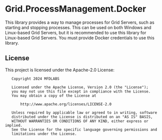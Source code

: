 # Grid.ProcessManagement.Docker

This library provides a way to manage processes for Grid Servers, such as starting and stopping processes.
This can be used on both Windows and Linux-based Grid Servers, but it is recommended to use this library for Linux-based Grid Servers.
You must provide Docker credentials to use this library.

## License

This project is licensed under the Apache-2.0 License:

```
   Copyright 2024 MFDLABS

   Licensed under the Apache License, Version 2.0 (the "License");
   you may not use this file except in compliance with the License.
   You may obtain a copy of the License at

       http://www.apache.org/licenses/LICENSE-2.0

   Unless required by applicable law or agreed to in writing, software
   distributed under the License is distributed on an "AS IS" BASIS,
   WITHOUT WARRANTIES OR CONDITIONS OF ANY KIND, either express or implied.
   See the License for the specific language governing permissions and
   limitations under the License.

```